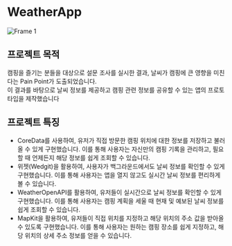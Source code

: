 # WeatherApp
![Frame 1](https://github.com/user-attachments/assets/21e9132c-38c0-4e82-b3a5-e4410d4989e4)

## 프로젝트 목적

캠핑을 즐기는 분들을 대상으로 설문 조사를 실시한 결과, 날씨가 캠핑에 큰 영향을 미친다는 Pain Point가  도출되었습니다.<br/>
이 결과를 바탕으로 날씨 정보를 제공하고 캠핑 관련 정보를 공유할 수 있는 앱의 프로토타입을 제작했습니다

## 프로젝트 특징

- CoreData를 사용하여, 유저가 직접 방문한 캠핑 위치에 대한 정보를 저장하고 불러올 수 있게 구현했습니다. 
이를 통해 사용자는 자신만의 캠핑 기록을 관리하고, 필요할 때 언제든지 해당 정보를 쉽게 조회할 수 있습니다.
- 위젯(Wedgit)을 활용하여, 사용자가 백그라운드에서도 날씨 정보를 확인할 수 있게 구현했습니다. 
이를 통해 사용자는 앱을 열지 않고도 실시간 날씨 정보를 편리하게 볼 수 있습니다.
- WeatherOpenAPI를 활용하여, 유저들이 실시간으로 날씨 정보를 확인할 수 있게 구현했습니다.
이를 통해 사용자는 캠핑 계획을 세울 때 현재 및 예보된 날씨 정보를 쉽게 조회할 수 있습니다.
- MapKit을 활용하여, 유저들이 직접 위치를 지정하고 해당 위치의 주소 값을 받아올 수 있도록 구현했습니다. 이를 통해 사용자는 원하는 캠핑 장소를 쉽게 지정하고, 해당 위치의 상세 주소 정보를 얻을 수 있습니다.
